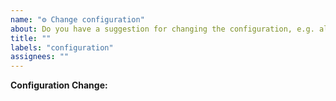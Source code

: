 ```yaml
---
name: "⚙️ Change configuration"
about: Do you have a suggestion for changing the configuration, e.g. allow additional licenses or adjust minimal stars?
title: ""
labels: "configuration"
assignees: ""
---
```


**Configuration Change:**

<!-- Describe your suggested configuration change. -->
